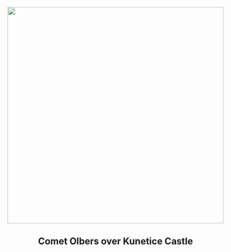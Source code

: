 
<p align="center"><img src="https://apod.nasa.gov/apod/image/2408/2024_07_28_Olbers_Kunka_Kunetice_1024px.jpg" width="500" height="500"></p>
<h2 align="center"> Comet Olbers over Kunetice Castle </h2>
